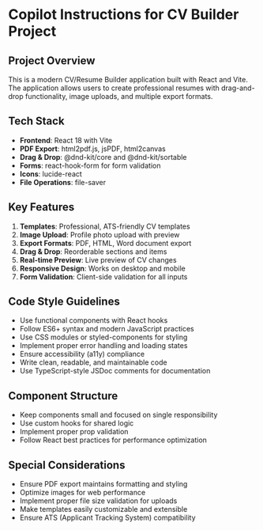 # Copilot Instructions for CV Builder Project

<!-- Use this file to provide workspace-specific custom instructions to Copilot. For more details, visit https://code.visualstudio.com/docs/copilot/copilot-customization#_use-a-githubcopilotinstructionsmd-file -->

## Project Overview
This is a modern CV/Resume Builder application built with React and Vite. The application allows users to create professional resumes with drag-and-drop functionality, image uploads, and multiple export formats.

## Tech Stack
- **Frontend**: React 18 with Vite
- **PDF Export**: html2pdf.js, jsPDF, html2canvas
- **Drag & Drop**: @dnd-kit/core and @dnd-kit/sortable
- **Forms**: react-hook-form for form validation
- **Icons**: lucide-react
- **File Operations**: file-saver

## Key Features
1. **Templates**: Professional, ATS-friendly CV templates
2. **Image Upload**: Profile photo upload with preview
3. **Export Formats**: PDF, HTML, Word document export
4. **Drag & Drop**: Reorderable sections and items
5. **Real-time Preview**: Live preview of CV changes
6. **Responsive Design**: Works on desktop and mobile
7. **Form Validation**: Client-side validation for all inputs

## Code Style Guidelines
- Use functional components with React hooks
- Follow ES6+ syntax and modern JavaScript practices
- Use CSS modules or styled-components for styling
- Implement proper error handling and loading states
- Ensure accessibility (a11y) compliance
- Write clean, readable, and maintainable code
- Use TypeScript-style JSDoc comments for documentation

## Component Structure
- Keep components small and focused on single responsibility
- Use custom hooks for shared logic
- Implement proper prop validation
- Follow React best practices for performance optimization

## Special Considerations
- Ensure PDF export maintains formatting and styling
- Optimize images for web performance
- Implement proper file size validation for uploads
- Make templates easily customizable and extensible
- Ensure ATS (Applicant Tracking System) compatibility
